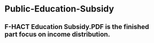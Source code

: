 # Public-Education-Subsidy
## F-HACT Education Subsidy.PDF is the finished part focus on income distribution.
